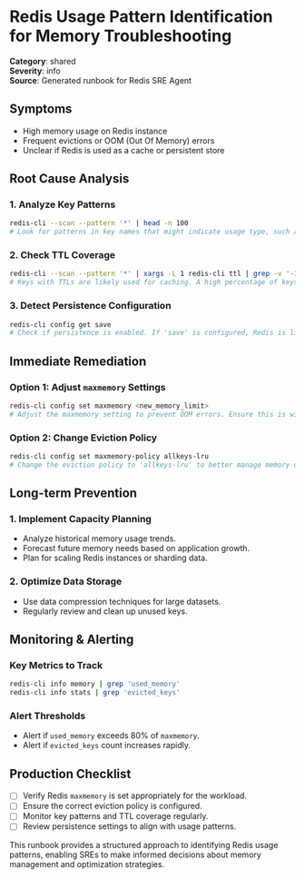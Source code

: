 # Redis Usage Pattern Identification for Memory Troubleshooting

**Category**: shared  
**Severity**: info  
**Source**: Generated runbook for Redis SRE Agent

## Symptoms
- High memory usage on Redis instance
- Frequent evictions or OOM (Out Of Memory) errors
- Unclear if Redis is used as a cache or persistent store

## Root Cause Analysis

### 1. Analyze Key Patterns
```bash
redis-cli --scan --pattern '*' | head -n 100
# Look for patterns in key names that might indicate usage type, such as session keys for caching or user data for persistent storage.
```

### 2. Check TTL Coverage
```bash
redis-cli --scan --pattern '*' | xargs -L 1 redis-cli ttl | grep -v '-1'
# Keys with TTLs are likely used for caching. A high percentage of keys with TTLs suggests cache usage.
```

### 3. Detect Persistence Configuration
```bash
redis-cli config get save
# Check if persistence is enabled. If 'save' is configured, Redis is likely used as a persistent store.
```

## Immediate Remediation

### Option 1: Adjust `maxmemory` Settings
```bash
redis-cli config set maxmemory <new_memory_limit>
# Adjust the maxmemory setting to prevent OOM errors. Ensure this is within the physical memory limits of the server.
```

### Option 2: Change Eviction Policy
```bash
redis-cli config set maxmemory-policy allkeys-lru
# Change the eviction policy to 'allkeys-lru' to better manage memory usage if Redis is used as a cache.
```

## Long-term Prevention

### 1. Implement Capacity Planning
- Analyze historical memory usage trends.
- Forecast future memory needs based on application growth.
- Plan for scaling Redis instances or sharding data.

### 2. Optimize Data Storage
- Use data compression techniques for large datasets.
- Regularly review and clean up unused keys.

## Monitoring & Alerting

### Key Metrics to Track
```bash
redis-cli info memory | grep 'used_memory'
redis-cli info stats | grep 'evicted_keys'
```

### Alert Thresholds
- Alert if `used_memory` exceeds 80% of `maxmemory`.
- Alert if `evicted_keys` count increases rapidly.

## Production Checklist
- [ ] Verify Redis `maxmemory` is set appropriately for the workload.
- [ ] Ensure the correct eviction policy is configured.
- [ ] Monitor key patterns and TTL coverage regularly.
- [ ] Review persistence settings to align with usage patterns.

This runbook provides a structured approach to identifying Redis usage patterns, enabling SREs to make informed decisions about memory management and optimization strategies.